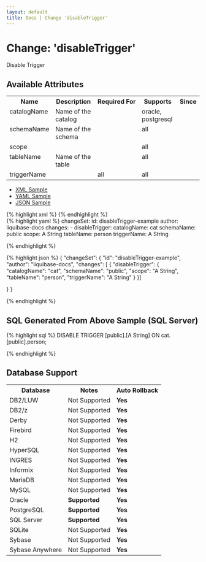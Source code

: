 ```yaml
---
layout: default
title: Docs | Change 'disableTrigger'
---
```


<!-- ====================================================== -->
<!-- GENERATED BY ChangeDocGenerator DO NOT MODIFY MANUALLY -->
<!-- ====================================================== -->

  <script>
  $(function() {
    $( "#changelog-tabs" ).tabs();
  });
</script>

# Change: 'disableTrigger'

Disable Trigger

## Available Attributes ##

<table>
<tr><th>Name</th><th>Description</th><th>Required&nbsp;For</th><th>Supports</th><th>Since</th></tr>
<tr><td style='vertical-align: top'>catalogName</td><td style='vertical-align: top'>Name of the catalog</td><td style='vertical-align: top'></td><td style='vertical-align:top'>oracle, postgresql</td><td style='vertical-align: top'></td></tr>
<tr><td style='vertical-align: top'>schemaName</td><td style='vertical-align: top'>Name of the schema</td><td style='vertical-align: top'></td><td style='vertical-align:top'>all</td><td style='vertical-align: top'></td></tr>
<tr><td style='vertical-align: top'>scope</td><td style='vertical-align: top'></td><td style='vertical-align: top'></td><td style='vertical-align:top'>all</td><td style='vertical-align: top'></td></tr>
<tr><td style='vertical-align: top'>tableName</td><td style='vertical-align: top'>Name of the table</td><td style='vertical-align: top'></td><td style='vertical-align:top'>all</td><td style='vertical-align: top'></td></tr>
<tr><td style='vertical-align: top'>triggerName</td><td style='vertical-align: top'></td><td style='vertical-align: top'>all</td><td style='vertical-align:top'>all</td><td style='vertical-align: top'></td></tr>
</table>

<div id='changelog-tabs'>
<ul>
    <li><a href="#tab-xml">XML Sample</a></li>
    <li><a href="#tab-yaml">YAML Sample</a></li>
    <li><a href="#tab-json">JSON Sample</a></li>
  </ul>
<div id='tab-xml'>
{% highlight xml %}
<changeSet author="liquibase-docs" id="disableTrigger-example">
    <pro:disableTrigger catalogName="cat"
            schemaName="public"
            scope="A String"
            tableName="person"
            triggerName="A String"/>
</changeSet>
{% endhighlight %}
</div>
<div id='tab-yaml'>
{% highlight yaml %}
changeSet:
  id: disableTrigger-example
  author: liquibase-docs
  changes:
  - disableTrigger:
      catalogName: cat
      schemaName: public
      scope: A String
      tableName: person
      triggerName: A String

{% endhighlight %}
</div>
<div id='tab-json'>
{% highlight json %}
{
  "changeSet": {
    "id": "disableTrigger-example",
    "author": "liquibase-docs",
    "changes": [
      {
        "disableTrigger": {
          "catalogName": "cat",
          "schemaName": "public",
          "scope": "A String",
          "tableName": "person",
          "triggerName": "A String"
        }
      }]
    
  }
}

{% endhighlight %}
</div>
</div>


## SQL Generated From Above Sample (SQL Server)

{% highlight sql %}
DISABLE TRIGGER [public].[A String]  ON cat.[public].person;


{% endhighlight %}

## Database Support

<table style='border:1;'>
<tr><th>Database</th><th>Notes</th><th>Auto Rollback</th></tr>
<tr><td>DB2/LUW</td><td>Not Supported</td><td><b>Yes</b></td></tr>
<tr><td>DB2/z</td><td>Not Supported</td><td><b>Yes</b></td></tr>
<tr><td>Derby</td><td>Not Supported</td><td><b>Yes</b></td></tr>
<tr><td>Firebird</td><td>Not Supported</td><td><b>Yes</b></td></tr>
<tr><td>H2</td><td>Not Supported</td><td><b>Yes</b></td></tr>
<tr><td>HyperSQL</td><td>Not Supported</td><td><b>Yes</b></td></tr>
<tr><td>INGRES</td><td>Not Supported</td><td><b>Yes</b></td></tr>
<tr><td>Informix</td><td>Not Supported</td><td><b>Yes</b></td></tr>
<tr><td>MariaDB</td><td>Not Supported</td><td><b>Yes</b></td></tr>
<tr><td>MySQL</td><td>Not Supported</td><td><b>Yes</b></td></tr>
<tr><td>Oracle</td><td><b>Supported</b></td><td><b>Yes</b></td></tr>
<tr><td>PostgreSQL</td><td><b>Supported</b></td><td><b>Yes</b></td></tr>
<tr><td>SQL Server</td><td><b>Supported</b></td><td><b>Yes</b></td></tr>
<tr><td>SQLite</td><td>Not Supported</td><td><b>Yes</b></td></tr>
<tr><td>Sybase</td><td>Not Supported</td><td><b>Yes</b></td></tr>
<tr><td>Sybase Anywhere</td><td>Not Supported</td><td><b>Yes</b></td></tr>
</table>

